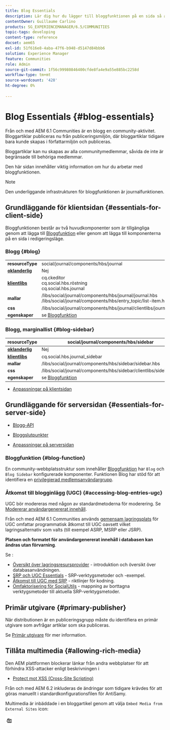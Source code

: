 ```yaml
---
title: Blog Essentials
description: Lär dig hur du lägger till bloggfunktionen på en sida så att medlemmar i den inloggade communityn kan publicera bloggartiklar.
contentOwner: Guillaume Carlino
products: SG_EXPERIENCEMANAGER/6.5/COMMUNITIES
topic-tags: developing
content-type: reference
docset: aem65
exl-id: 51f616e8-4aba-47f6-b948-d5147d84bbb6
solution: Experience Manager
feature: Communities
role: Admin
source-git-commit: 1f56c99980846400cfde8fa4e9a55e885bc2258d
workflow-type: tm+mt
source-wordcount: '428'
ht-degree: 0%

---
```


# Blog Essentials {#blog-essentials}

Från och med AEM 6.1 Communities är en blogg en community-aktivitet. Bloggartiklar publiceras nu från publiceringsmiljön, där bloggartiklar tidigare bara kunde skapas i författarmiljön och publiceras.

Bloggartiklar kan nu skapas av alla communitymedlemmar, såvida de inte är begränsade till behöriga medlemmar.

Den här sidan innehåller viktig information om hur du arbetar med bloggfunktionen.

>[!NOTE]
>
>Den underliggande infrastrukturen för bloggfunktionen är journalfunktionen.

## Grundläggande för klientsidan {#essentials-for-client-side}

Bloggfunktionen består av två huvudkomponenter som är tillgängliga genom att lägga till [Bloggfunktion](/help/communities/functions.md#blog-function) eller genom att lägga till komponenterna på en sida i redigeringsläge.

### Blogg {#blog}

<table>
 <tbody>
  <tr>
   <td> <strong>resourceType</strong></td>
   <td>social/journal/components/hbs/journal</td>
  </tr>
  <tr>
   <td> <a href="/help/communities/scf.md#add-or-include-a-communities-component"><strong>oklanderlig</strong></a></td>
   <td>Nej</td>
  </tr>
  <tr>
   <td> <a href="/help/communities/clientlibs.md"><strong>klientlibs</strong></a></td>
   <td>cq.ckeditor<br /> cq.social.hbs.röstning<br /> cq.social.hbs.journal</td>
  </tr>
  <tr>
   <td> <strong>mallar</strong></td>
   <td> /libs/social/journal/components/hbs/journal/journal.hbs<br /> /libs/social/journal/components/hbs/entry_topic/list-item.hbs</td>
  </tr>
  <tr>
   <td> <strong>css</strong></td>
   <td> /libs/social/journal/components/hbs/journal/clientlibs/journal.css</td>
  </tr>
  <tr>
   <td><strong> egenskaper</strong></td>
   <td>se <a href="/help/communities/blog-feature.md">Bloggfunktion</a></td>
  </tr>
 </tbody>
</table>

### Blogg, marginallist {#blog-sidebar}

| **resourceType** | social/journal/components/hbs/sidebar |
|---|---|
| [**oklanderlig**](/help/communities/scf.md#add-or-include-a-communities-component) | Nej |
| [**klientlibs**](/help/communities/clientlibs.md) | cq.social.hbs.journal_sidebar |
| **mallar** | /libs/social/journal/components/hbs/sidebar/sidebar.hbs |
| **css** | /libs/social/journal/components/hbs/sidebar/clientlibs/sidebar.css |
| **egenskaper** | se [Bloggfunktion](/help/communities/blog-feature.md) |

* [Anpassningar på klientsidan](/help/communities/client-customize.md)

## Grundläggande för serversidan {#essentials-for-server-side}

* [Blogg-API](https://developer.adobe.com/experience-manager/reference-materials/6-5/javadoc/com/adobe/cq/social/journal/client/api/package-summary.html)

* [Bloggslutpunkter](https://developer.adobe.com/experience-manager/reference-materials/6-5/javadoc/com/adobe/cq/social/journal/client/endpoints/package-summary.html)

* [Anpassningar på serversidan](/help/communities/server-customize.md)

### Bloggfunktion {#blog-function}

En community-webbplatsstruktur som innehåller [Bloggfunktion](/help/communities/functions.md#blog-function) har `Blog` och `Blog Sidebar` konfigurerade komponenter. Funktionen Blog har stöd för att identifiera en [privilegierad medlemsanvändargrupp](/help/communities/users.md#privileged-members-group).

### Åtkomst till blogginlägg (UGC) {#accessing-blog-entries-ugc}

UGC bör modereras med någon av standardmetoderna för moderering.
Se [Modererar användargenererat innehåll](/help/communities/moderate-ugc.md).

Från och med AEM 6.1 Communities används [gemensam lagringsplats](/help/communities/working-with-srp.md) för UGC omfattar programmatisk åtkomst till UGC oavsett vilket lagringsalternativ som valts (till exempel ASRP, MSRP eller JSRP).

**Platsen och formatet för användargenererat innehåll i databasen kan ändras utan förvarning**.

Se :

* [Översikt över lagringsresursprovider](/help/communities/srp.md) - introduktion och översikt över databasanvändningen.
* [SRP och UGC Essentials](/help/communities/srp-and-ugc.md) - SRP-verktygsmetoder och -exempel.
* [Åtkomst till UGC med SRP](/help/communities/accessing-ugc-with-srp.md) - riktlinjer för kodning.
* [Omfaktorisering för SocialUtils](/help/communities/socialutils.md) - mappning av borttagna verktygsmetoder till aktuella SRP-verktygsmetoder.

## Primär utgivare {#primary-publisher}

När distributionen är en publiceringsgrupp måste du identifiera en primär utgivare som avfrågar artiklar som ska publiceras.

Se [Primär utgivare](/help/communities/deploy-communities.md#primary-publisher) för mer information.

## Tillåta multimedia {#allowing-rich-media}

Den AEM plattformen blockerar länkar från andra webbplatser för att förhindra XSS-attacker enligt beskrivningen i

* [Protect mot XSS (Cross-Site Scripting)](/help/sites-developing/security.md#protect-against-cross-site-scripting-xss)

Från och med AEM 6.2 inkluderas de ändringar som tidigare krävdes för att göras manuellt i standardkonfigurationsfilen för AntiSamy.

Multimedia är inbäddade i en bloggartikel genom att välja `Embed Media from External Sites` icon:

![media](assets/media-icon.png)

